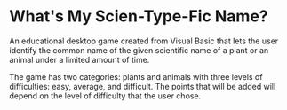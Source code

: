 # What's My Scien-Type-Fic Name?

An educational desktop game created from Visual Basic that lets the user identify the common name of the given scientific name of a plant or an animal under a limited amount of time. 

The game has two categories: plants and animals with three levels of difficulties: easy, average, and difficult. The points that will be added will depend on the level of difficulty that the user chose.

